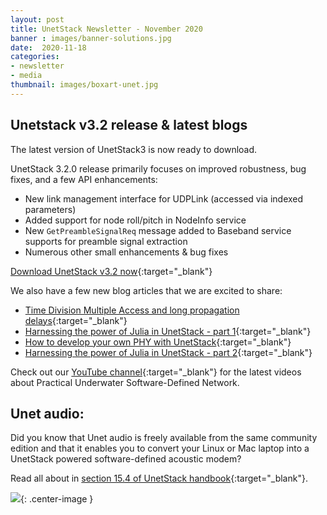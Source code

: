 ```yaml
---
layout: post
title: UnetStack Newsletter - November 2020
banner : images/banner-solutions.jpg
date:  2020-11-18
categories:
- newsletter
- media
thumbnail: images/boxart-unet.jpg
---
```

## Unetstack v3.2 release & latest blogs

The latest version of UnetStack3 is now ready to download.

UnetStack 3.2.0 release primarily focuses on improved robustness, bug fixes, and a few API enhancements:

- New link management interface for UDPLink (accessed via indexed parameters)
- Added support for node roll/pitch in NodeInfo service
- New `GetPreambleSignalReq` message added to Baseband service supports for preamble signal extraction
- Numerous other small enhancements & bug fixes

[Download UnetStack v3.2 now](https://unetstack.net/#downloads){:target="_blank"}

We also have a few new blog articles that we are excited to share:

- [Time Division Multiple Access and long propagation delays](https://blog.unetstack.net/whats-so-super-about-super-tdma){:target="_blank"}
- [Harnessing the power of Julia in UnetStack - part 1](https://blog.unetstack.net/harnessing-the-power-of-julia-in-unetstack){:target="_blank"}
- [How to develop your own PHY with UnetStack](https://blog.unetstack.net/custom-phy){:target="_blank"}
- [Harnessing the power of Julia in UnetStack - part 2](https://blog.unetstack.net/custom-phy-in-julia){:target="_blank"}

Check out our [YouTube channel](https://www.youtube.com/channel/UC5sm2Hjyz7BqufEQainQbtA){:target="_blank"} for the latest videos about Practical Underwater Software-Defined Network.

## Unet audio:

Did you know that Unet audio is freely available from the same community edition and that it enables you to convert your Linux or Mac laptop into a UnetStack powered software-defined acoustic modem? 

Read all about in [section 15.4 of UnetStack handbook](https://unetstack.net/handbook/unet-handbook_physical_service.html#_transmitting_receiving_using_unet_audio){:target="_blank"}.

![]({{site.baseurl}}/images/pulse-unetaudio01.jpg){: .center-image  }

